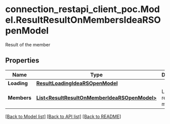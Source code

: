 # connection_restapi_client_poc.Model.ResultResultOnMembersIdeaRSOpenModel
Result of the member

## Properties

Name | Type | Description | Notes
------------ | ------------- | ------------- | -------------
**Loading** | [**ResultLoadingIdeaRSOpenModel**](ResultLoadingIdeaRSOpenModel.md) |  | [optional] 
**Members** | [**List&lt;ResultResultOnMemberIdeaRSOpenModel&gt;**](ResultResultOnMemberIdeaRSOpenModel.md) | List of result of members | [optional] 

[[Back to Model list]](../README.md#documentation-for-models) [[Back to API list]](../README.md#documentation-for-api-endpoints) [[Back to README]](../README.md)

